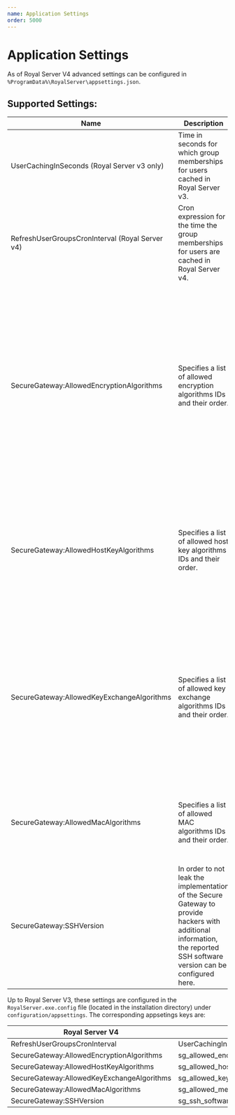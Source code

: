 ```yaml
---
name: Application Settings
order: 5000
---
```


# Application Settings

As of Royal Server V4 advanced settings can be configured in `%ProgramData%\RoyalServer\appsettings.json`.

## Supported Settings:

| Name                                            | Description                                                                                                                                                                   | Value(s)                                                                                                                                                                                                                                                                                                                                                                                                       |
| ----------------------------------------------- | ----------------------------------------------------------------------------------------------------------------------------------------------------------------------------- | -------------------------------------------------------------------------------------------------------------------------------------------------------------------------------------------------------------------------------------------------------------------------------------------------------------------------------------------------------------------------------------------------------------- |
| UserCachingInSeconds (Royal Server v3 only)     | Time in seconds for which group memberships for users cached in Royal Server v3.                                                                                              | Default is 300 (5 Minutes)                                                                                                                                                                                                                                                                                                                                                                                     |
| RefreshUserGroupsCronInterval (Royal Server v4) | Cron expression for the time the group memberships for users are cached in Royal Server v4.                                                                                   | Default is "_/5 _ \* \* \*" (5 Minutes)                                                                                                                                                                                                                                                                                                                                                                        |
| SecureGateway:AllowedEncryptionAlgorithms       | Specifies a list of allowed encryption algorithms IDs and their order.                                                                                                        | "aes256-gcm@openssh.com", "aes128-gcm@openssh.com", "aes256-ctr", "aes192-ctr",<br>"aes128-ctr", "aes256-cbc", "aes192-cbc", "aes128-cbc",<br>"3des-ctr", "3des-cbc", "twofish256-ctr","twofish192-ctr",<br>"twofish128-ctr", "twofish256-cbc", "twofish192-cbc",<br>"twofish128-cbc", "twofish-cbc", "blowfish-ctr",<br>"blowfish-cbc", "chacha20-poly1305@openssh.com" "arcfour256", "arcfour128", "arcfour" |
| SecureGateway:AllowedHostKeyAlgorithms          | Specifies a list of allowed host key algorithms IDs and their order.                                                                                                          | "ssh-dss", "ssh-rsa", "ssh-rsa-sha256@ssh.com" "rsa-sha2-256","rsa-sha2-512"<br>"x509v3-sign-rsa-sha256@ssh.com", "x509v3-sign-rsa", "x509v3-sign-dss",<br>"ecdsa-sha2-nistp256", "ecdsa-sha2-nistp384", "ecdsa-sha2-nistp521","ssh-ed25519"                                                                                                                                                                   |
| SecureGateway:AllowedKeyExchangeAlgorithms      | Specifies a list of allowed key exchange algorithms IDs and their order.                                                                                                      | "diffie-hellman-group1-sha1", "diffie-hellman-group14-sha1",<br>diffie-hellman-group-exchange-sha1", "diffie-hellman-group-exchange-sha256",<br>"diffie-hellman-group14-sha256", "diffie-hellman-group15-sha512"<br>"diffie-hellman-group16-sha512", "curve25519-sha256", "curve25519-sha256@libssh.org"<br>"ecdh-sha2-nistp256", "ecdh-sha2-nistp384", "ecdh-sha2-nistp521"                                   |
| SecureGateway:AllowedMacAlgorithms              | Specifies a list of allowed MAC algorithms IDs and their order.                                                                                                               | "hmac-sha2-256-etm@openssh.com", "hmac-sha2-256", "hmac-sha2-512-etm@openssh.com",<br> "hmac-sha2-512", "hmac-sha1", "hmac-md5", "hmac-sha1-96", "hmac-md5-96" ---                                                                                                                                                                                                                                             |
| SecureGateway:SSHVersion                        | In order to not leak the implementation of the Secure Gateway to<br>provide hackers with additional information,<br>the reported SSH software version can be configured here. |                                                                                                                                                                                                                                                                                                                                                                                                                |

Up to Royal Server V3, these settings are configured in the `RoyalServer.exe.config` file (located in the installation directory) under `configuration/appsettings`. The corresponding appsetings keys are:

| Royal Server V4                            | Royal Server V3                                   |
| ------------------------------------------ | ------------------------------------------------- |
| RefreshUserGroupsCronInterval              | UserCachingInSeconds                              |
| SecureGateway:AllowedEncryptionAlgorithms  | sg_allowed_encryption_algorithms                  |
| SecureGateway:AllowedHostKeyAlgorithms     | sg_allowed_host_key_algorithms                    |
| SecureGateway:AllowedKeyExchangeAlgorithms | sg_allowed_key_exchange_algorithms                |
| SecureGateway:AllowedMacAlgorithms         | sg_allowed_message_authentication_code_algorithms |
| SecureGateway:SSHVersion                   | sg_ssh_software_version                           |
